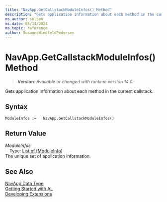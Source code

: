 ```yaml
---
title: "NavApp.GetCallstackModuleInfos() Method"
description: "Gets application information about each method in the current callstack."
ms.author: solsen
ms.date: 05/14/2024
ms.topic: reference
author: SusanneWindfeldPedersen
---
```

[//]: # (START>DO_NOT_EDIT)
[//]: # (IMPORTANT:Do not edit any of the content between here and the END>DO_NOT_EDIT.)
[//]: # (Any modifications should be made in the .xml files in the ModernDev repo.)
# NavApp.GetCallstackModuleInfos() Method
> **Version**: _Available or changed with runtime version 14.0._

Gets application information about each method in the current callstack.


## Syntax
```AL
ModuleInfos :=   NavApp.GetCallstackModuleInfos()
```

## Return Value
*ModuleInfos*  
&emsp;Type: [List of [ModuleInfo]](../list/list-data-type.md)  
The unique set of application information.


[//]: # (IMPORTANT: END>DO_NOT_EDIT)
## See Also
[NavApp Data Type](navapp-data-type.md)  
[Getting Started with AL](../../devenv-get-started.md)  
[Developing Extensions](../../devenv-dev-overview.md)